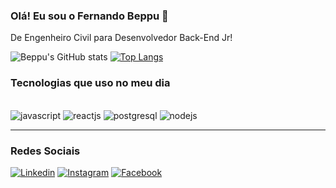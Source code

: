### Olá! Eu sou o Fernando Beppu 🤙

De Engenheiro Civil para Desenvolvedor Back-End Jr!

![Beppu's GitHub stats](https://github-readme-stats.vercel.app/api?username=feebeppu&show_icons=true&theme=dracula)
[![Top Langs](https://github-readme-stats.vercel.app/api/top-langs/?username=feebeppu)](https://github.com/anuraghazra/github-readme-stats)

### Tecnologias que uso no meu dia 
<div style="display: inline_block"><br/>
  <img aling="center" alt="javascript" src="https://img.shields.io/badge/JavaScript-323330?style=for-the-badge&logo=javascript&logoColor=F7DF1E"/>
  <img aling="center" alt="reactjs" src="https://img.shields.io/badge/React-20232A?style=for-the-badge&logo=react&logoColor=61DAFB"/>
  <img aling="center" alt="postgresql" src="https://img.shields.io/badge/PostgreSQL-316192?style=for-the-badge&logo=postgresql&logoColor=white"/>
  <img aling="center" alt="nodejs" src="https://img.shields.io/badge/Node.js-43853D?style=for-the-badge&logo=node.js&logoColor=white"/>
</div>

<hr></hr>

### Redes Sociais

[![Linkedin](https://img.shields.io/badge/LinkedIn-0077B5?style=for-the-badge&logo=linkedin&logoColor=white)](https://(https://www.linkedin.com/in/fernando-beppu-6b20a4199/)https://www.linkedin.com/in/fernando-beppu-6b20a4199/)
[![Instagram](https://img.shields.io/badge/Instagram-E4405F?style=for-the-badge&logo=instagram&logoColor=white)](https://(https://www.instagram/feebeppu))
[![Facebook](https://img.shields.io/badge/Facebook-1877F2?style=for-the-badge&logo=facebook&logoColor=white)](https://(https://www.facebook/fernando.beppu))





